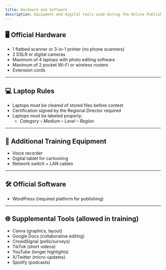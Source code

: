 ```yaml
---
title: Hardware and Software
description: Equipment and digital tools used during the Online Publishing contest
---
```


## 🖥️ Official Hardware
- 1 flatbed scanner or 3-in-1 printer (no phone scanners)  
- 2 DSLR or digital cameras  
- Maximum of 4 laptops with photo editing software  
- Maximum of 2 pocket Wi-Fi or wireless routers  
- Extension cords  

---

## 💻 Laptop Rules
- Laptops must be cleared of stored files before contest  
- Certification signed by the Regional Director required  
- Laptops must be labeled properly:  
  - *Category – Medium – Level – Region*  

---

## 🎤 Additional Training Equipment
- Voice recorder  
- Digital tablet for cartooning  
- Network switch + LAN cables  

---

## 🛠️ Official Software
- WordPress (required platform for publishing)  

---

## 🌐 Supplemental Tools (allowed in training)
- Canva (graphics, layout)  
- Google Docs (collaborative editing)  
- CrowdSignal (polls/surveys)  
- TikTok (short videos)  
- YouTube (longer highlights)  
- X/Twitter (micro-updates)  
- Spotify (podcasts)  
